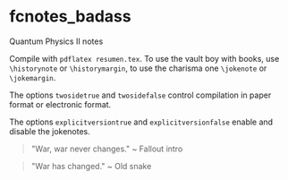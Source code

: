 # fcnotes_badass
Quantum Physics II notes

Compile with `pdflatex resumen.tex`. To use the vault boy with books, use `\historynote` or `\historymargin`, to
use the charisma one `\jokenote` or `\jokemargin`.

The options `twosidetrue` and `twosidefalse` control compilation in paper format or electronic format.

The options `explicitversiontrue` and `explicitversionfalse` enable and disable the jokenotes.

> "War, war never changes." 
> ~ Fallout intro

> "War has changed."
> ~ Old snake

